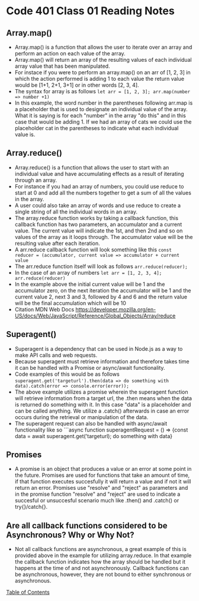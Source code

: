 # Code 401 Class 01 Reading Notes

## Array.map()
* Array.map() is a function that allows the user to iterate over an array and perform an action on each value of the array.
* Array.map() will return an array of the resulting values of each individual array value that has been manipulated.
* For instace if you were to perform an array.map() on an arr of [1, 2, 3] in which the action performed is adding 1 to each value the return value would be [1+1, 2+1, 3+1] or in other words [2, 3, 4].
* The syntax for array is as follows ```let arr = [1, 2, 3]; arr.map(number => number +1)```
* In this example, the word number in the parentheses following arr.map is a placeholder that is used to designate an individual value of the array. What it is saying is for each "number" in the array "do this" and in this case that would be adding 1. If we had an array of cats we could use the placeholder cat in the parentheses to indicate what each individual value is.

## Array.reduce()
* Array.reduce() is a function that allows the user to start with an individual value and have accumulating effects as a result of iterating through an array.
* For instance if you had an array of numbers, you could use reduce to start at 0 and add all the numbers together to get a sum of all the values in the array.
* A user could also take an array of words and use reduce to create a single string of all the individual words in an array.
* The array.reduce function works by taking a callback function, this callback function has two parameters, an accumulator and a current value. The current value will indicate the 1st, and then 2nd and so on values of the array as it loops through. The accumulator value will be the resulting value after each iteration.
* A arr.reduce callback function will look something like this ```const reducer = (accumulator, current value => accumulator + current value```
* The arr.reduce function itself will look as follows ```arr.reduce(reducer);```
* In the case of an array of numbers ```let arr = [1, 2, 3, 4]; arr.reduce(reducer)```
* In the example above the initial current value will be 1 and the accumulator zero, on the next iteration the accumulator will be 1 and the current value 2, next 3 and 3, followed by 4 and 6 and the return value will be the final accumulation which will be 10
* Citation MDN Web Docs https://developer.mozilla.org/en-US/docs/Web/JavaScript/Reference/Global_Objects/Array/reduce

## Superagent()
* Superagent is a dependency that can be used in Node.js as a way to make API calls and web requests.
* Because superagent must retrieve information and therefore takes time it can be handled with a Promise or async/await functionality. 
* Code examples of this would be as follows ```superagent.get('targeturl').then(data => do something with data).catch(error => console.error(error));```
* The above example utilizes a promise wherein the superagent function will retrieve information from a target url, the .then means when the data is returned do something with it. In this case "data" is a placeholder and can be called anything. We utilize a .catch() afterwards in case an error occurs during the retrieval or manipulation of the data.
* The superagent request can also be handled with async/await functionality like so ```async function superagentRequest = () => {const data = await superagent.get('targeturl); do something with data}

## Promises
* A promise is an object that produces a value or an error at some point in the future. Promises are used for functions that take an amount of time, if that function executes succesfully it will return a value and if not it will return an error. Promises use "resolve" and "reject" as parameters and in the promise function "resolve" and "reject" are used to indicate a succesful or unsuccesful scenario much like .then() and .catch() or try{}/catch{}.


## Are all callback functions considered to be Asynchronous? Why or Why Not?
* Not all callback functions are asynchronous, a great example of this is provided above in the example for utilizing array.reduce. In that example the callback function indicates how the array should be handled but it happens at the time of and not asynchronously. Callback functions can be asynchronous, however, they are not bound to either synchronous or asynchronous.


[Table of Contents](README.md)
